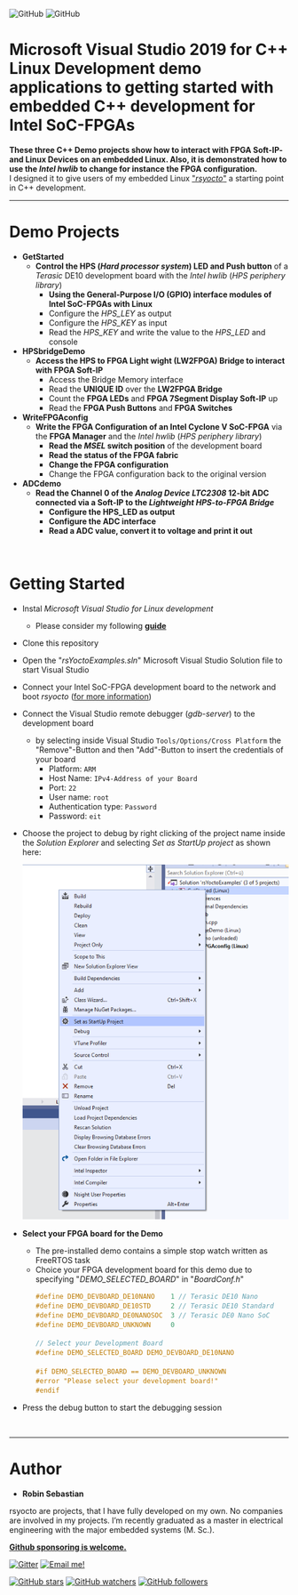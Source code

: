 
![GitHub](https://img.shields.io/static/v1?label=Microsoft+Visual+Studio&message=2019&color=yellowgreen)
![GitHub](https://img.shields.io/github/license/robseb/socfpgaPlatformGenerator)
# Microsoft Visual Studio 2019 for C++ Linux Development demo applications to getting started with embedded C++ development for Intel SoC-FPGAs

**These three C++ Demo projects show how to interact with FPGA Soft-IP- and Linux Devices on an embedded Linux. Also, it is demonstrated how to use the *Intel hwlib* to change for instance the FPGA configuration.**   
I designed it to give users of my embedded Linux ["*rsyocto*"](https://github.com/robseb/rsyocto) a starting point in C++ development. 
<br>
___

# Demo Projects 

* **GetStarted**
    * **Control the HPS (*Hard processor system*) LED and Push button** of a *Terasic* DE10 development board  with the *Intel hwlib* (*HPS periphery library*) 
        * **Using the General-Purpose I/O (GPIO) interface modules of Intel SoC-FPGAs with Linux**
        * Configure the *HPS_LEY* as output
        * Configure the *HPS_KEY* as input 	
        * Read the *HPS_KEY* and write the value to the *HPS_LED* and console  
* **HPSbridgeDemo**
    * **Access the HPS to FPGA Light wight (LW2FPGA) Bridge  to interact with FPGA Soft-IP**
        * Access the Bridge Memory interface
        * Read the **UNIQUE ID** over the **LW2FPGA Bridge** 	
        * Count the **FPGA LEDs** and **FPGA 7Segment Display Soft-IP** up
        * Read the **FPGA Push Buttons** and **FPGA Switches**
* **WriteFPGAconfig**     
    * **Write the FPGA Configuration of an Intel Cyclone V SoC-FPGA** via the **FPGA Manager** and the *Intel hwlib* (*HPS periphery library*)
        * **Read the *MSEL* switch position** of the development board  
        * **Read the status of the FPGA fabric**		
        * **Change the FPGA configuration** 
        * Change the FPGA configuration back to the original version
* **ADCdemo**     
    * **Read the Channel 0 of the *Analog Device LTC2308* 12-bit ADC connected via a Soft-IP to the *Lightweight HPS-to-FPGA Bridge***
        * **Configure the HPS_LED as output**
        * **Configure the ADC interface**
        * **Read a ADC value, convert it to voltage and print it out** 
<br>



# Getting Started
* Instal *Microsoft Visual Studio for Linux development* 
    * Please consider my following [**guide**](https://github.com/robseb/rsyocto/blob/rsYocto-1.04/doc/guides/3_CPP.md#installing-microsoft-visual-studio-for-linux-development)
* Clone this repository 
* Open the "*rsYoctoExamples.sln*" Microsoft Visual Studio Solution file to start Visual Studio
* Connect your Intel SoC-FPGA development board to the network and boot *rsyocto* ([for more information](https://github.com/robseb/rsyocto/blob/rsYocto-1.04/doc/guides/1_Booting.md))
* Connect the Visual Studio remote debugger (*gdb-server*) to the development board
    * by selecting inside Visual Studio `Tools/Options/Cross Platform` the "Remove"-Button and then "Add"-Button to insert the credentials of your board
        * Platform: `ARM`
        * Host Name: `IPv4-Address of your Board`
        * Port: `22`
        * User name: `root`
        * Authentication type: `Password`
        * Password: `eit` 
* Choose the project to debug by right clicking of the project name inside the *Solution Explorer* and selecting *Set as StartUp project* as shown here:
    <br>

    ![Alt text](startup_project_selection.png?raw=true "Visual Studio StartUp project selection")
    <br>

* **Select your FPGA board for the Demo**
    * The pre-installed demo contains a simple stop watch written as FreeRTOS task
    * Choice your FPGA development board for this demo due to specifying "*DEMO_SELECTED_BOARD*" in "*BoardConf.h*"
        ````c
        #define DEMO_DEVBOARD_DE10NANO    1 // Terasic DE10 Nano
        #define DEMO_DEVBOARD_DE10STD     2 // Terasic DE10 Standard
        #define DEMO_DEVBOARD_DE0NANOSOC  3 // Terasic DE0 Nano SoC
        #define DEMO_DEVBOARD_UNKNOWN     0
        
        // Select your Development Board
        #define DEMO_SELECTED_BOARD DEMO_DEVBOARD_DE10NANO
        
        #if DEMO_SELECTED_BOARD == DEMO_DEVBOARD_UNKNOWN
        #error "Please select your development board!"
        #endif 
        ````
* Press the debug button to start the debugging session 
<br>

___


# Author
* **Robin Sebastian**

rsyocto are projects, that I have fully developed on my own. No companies are involved in my projects. 
I’m recently graduated as a master in electrical engineering with the major embedded systems (M. Sc.).

**[Github sponsoring is welcome.](https://github.com/sponsors/robseb)**

[![Gitter](https://badges.gitter.im/rsyocto/community.svg)](https://gitter.im/rsyocto/community?utm_source=badge&utm_medium=badge&utm_campaign=pr-badge)
[![Email me!](https://img.shields.io/badge/Ask%20me-anything-1abc9c.svg)](mailto:git@robseb.de)

[![GitHub stars](https://img.shields.io/github/stars/robseb/rsyocto?style=social)](https://GitHub.com/robseb/rsyocto/stargazers/)
[![GitHub watchers](https://img.shields.io/github/watchers/robseb/rsyocto?style=social)](https://github.com/robseb/rsyocto/watchers)
[![GitHub followers](https://img.shields.io/github/followers/robseb?style=social)](https://github.com/robseb)


